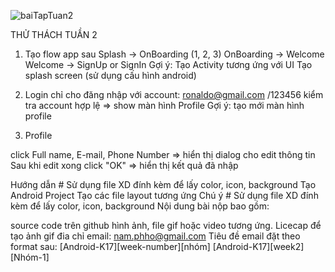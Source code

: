 ![baiTapTuan2](https://user-images.githubusercontent.com/75669379/114031302-7121d300-98a5-11eb-9544-8fcb082fc36a.gif)


THỬ THÁCH TUẦN 2

1. Tạo flow app sau
Splash -> OnBoarding (1, 2, 3)
OnBoarding -> Welcome
Welcome -> SignUp or SignIn
Gợi ý:
Tạo Activity tương ứng với UI
Tạo splash screen (sử dụng cấu hình android)

2. Login
chỉ cho đăng nhập với account: ronaldo@gmail.com /123456
kiểm tra account hợp lệ => show màn hình Profile
Gợi ý:
tạo mới màn hình profile

3. Profile

click Full name, E-mail, Phone Number => hiển thị dialog cho edit thông tin
Sau khi edit xong click "OK" => hiển thị kết quả đã nhập

Hướng dẫn #
Sử dụng file XD đính kèm để lấy color, icon, background
Tạo Android Project
Tạo các file layout tương ứng
Chú ý #
Sử dụng file XD đính kèm để lấy color, icon, background
Nội dung bài nộp bao gồm:

source code trên github
hình ảnh, file gif hoặc video tương ứng. Licecap để tạo ảnh gif
đia chỉ email: nam.phho@gmail.com
Tiêu đề email đặt theo format sau: [Android-K17][week-number][nhóm]
[Android-K17][week2][Nhóm-1]

